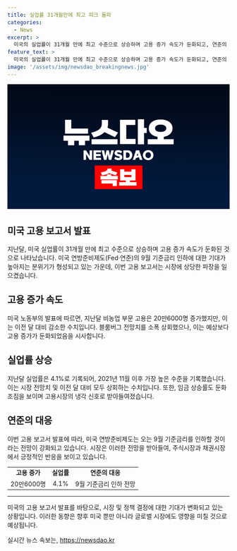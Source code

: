 ```yaml
---
title: 실업률 31개월만에 최고 피크 돌파
categories:
  - News
excerpt: >
  미국의 실업률이 31개월 만에 최고 수준으로 상승하며 고용 증가 속도가 둔화되고, 연준의 9월 기준금리 인하 기대가 높아지는 가운데 임금 상승률도 둔화 조짐을 보이고 있다. 이에 주식시장과 채권시장은 기대 반영해 상승세를 보이며, 연준의 기준금리 인하 가능성은 72.6%로 높아졌다. 이로 인해 뉴욕증시는 상승장으로 전환하며 미국 10년물 국채 금리는 하락했다. (150자)
feature_text: >
  미국의 실업률이 31개월 만에 최고 수준으로 상승하며 고용 증가 속도가 둔화되고, 연준의 9월 기준금리 인하 기대가 높아지는 가운데 임금 상승률도 둔화 조짐을 보이고 있다. 이에 주식시장과 채권시장은 기대 반영해 상승세를 보이며, 연준의 기준금리 인하 가능성은 72.6%로 높아졌다. 이로 인해 뉴욕증시는 상승장으로 전환하며 미국 10년물 국채 금리는 하락했다. (150자)
image: '/assets/img/newsdao_breakingnews.jpg'
---
```


<p><img src="/assets/img/newsdao_breakingnews.jpg" alt="cryptoinkorea 속보" /></p>

<h2 data-ke-size="size26">미국 고용 보고서 발표</h2>

<p data-ke-size="size16">지난달, 미국 실업률이 31개월 만에 최고 수준으로 상승하며 고용 증가 속도가 둔화된 것으로 나타났습니다. 미국 연방준비제도(Fed·연준)의 9월 기준금리 인하에 대한 기대가 높아지는 분위기가 형성되고 있는 가운데, 이번 고용 보고서는 시장에 상당한 파장을 일으켰습니다.</p>

<h2 data-ke-size="size26">고용 증가 속도</h2>

<p data-ke-size="size16">미국 노동부의 발표에 따르면, 지난달 비농업 부문 고용은 20만6000명 증가했지만, 이는 이전 달 대비 감소한 수치입니다. 블룸버그 전망치를 소폭 상회했으나, 이는 예상보다 고용 증가가 둔화되었음을 시사합니다.</p>

<h2 data-ke-size="size26">실업률 상승</h2>

<p data-ke-size="size16">지난달 실업률은 4.1%로 기록되어, 2021년 11월 이후 가장 높은 수준을 기록했습니다. 이는 시장 전망치 및 이전 달 대비 모두 상회하는 수치입니다. 또한, 임금 상승률도 둔화 조짐을 보이며 고용시장의 냉각 신호로 받아들여졌습니다.</p>

<h2 data-ke-size="size26">연준의 대응</h2>

<p data-ke-size="size16">이번 고용 보고서 발표에 따라, 미국 연방준비제도는 오는 9월 기준금리를 인하할 것이라는 전망이 강화되고 있습니다. 시장은 이러한 전망을 받아들여, 주식시장과 채권시장에서 긍정적인 반응을 보이고 있습니다.</p>

<table>
    <tr>
        <td style="text-align: center; height: 17px;"><b>고용 증가</b></td>
        <td style="text-align: center; height: 17px;"><b>실업률</b></td>
        <td style="text-align: center; height: 17px;"><b>연준의 대응</b></td>
    </tr>
    <tr>
        <td style="text-align: center; height: 17px;">20만6000명</td>
        <td style="text-align: center; height: 17px;">4.1%</td>
        <td style="text-align: center; height: 17px;">9월 기준금리 인하 전망</td>
    </tr>
</table>

<hr> 

<p data-ke-size="size16">미국의 고용 보고서 발표를 바탕으로, 시장 및 정책 결정에 대한 기대가 변화되고 있는 상황입니다. 이러한 동향은 향후 미국 뿐만 아니라 글로벌 시장에도 영향을 미칠 것으로 예상됩니다.</p>
실시간 뉴스 속보는, <a href="https://newsdao.kr" rel="dofollow">https://newsdao.kr</a>


